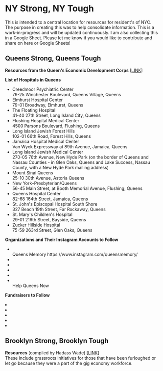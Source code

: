 <h1>NY Strong, NY Tough</h1>

This is intended to a central location for resources for resident's of NYC.
The purpose in creating this was to help consolidate information. This is a work-in-progress and will be updated continuously. 
I am also collecting this in a Google Sheet.
Please let me know if you would like to contribute and share on here or Google Sheets!

<h2>Queens Strong, Queens Tough</h2>

<b>Resources from the Queen's Economic Development Corps</b>
[<a href="https://docs.google.com/spreadsheets/d/1IWJgkPggjWJHG7Q6ATqsz3eF3YE-cUM3owJUYEMTwbU/edit#gid=0">LINK</a>]

<b>List of Hospitals in Queens</b>
<ul>
<li>Creedmoor Psychiatric Center	<br> 79-25 Winchester Boulevard, Queens Village, Queens</br></li>
<li>Elmhurst Hospital Center	 <br> 79-01 Broadway, Elmhurst, Queens</br></li>
<li>The Floating Hospital	 <br> 41-40 27th Street, Long Island City, Queens</br></li>
<li>Flushing Hospital Medical Center	 <br> 4500 Parsons Boulevard, Flushing, Queens</br></li>
<li>Long Island Jewish Forest Hills	<br>  102-01 66th Road, Forest Hills, Queens</br></li>
<li>Jamaica Hospital Medical Center	<br>  Van Wyck Expressway at 89th Avenue, Jamaica, Queens</br></li>
<li>Long Island Jewish Medical Center	<br>  270-05 76th Avenue, New Hyde Park (on the border of Queens and Nassau Counties - in Glen Oaks, Queens and Lake Success, Nassau County, with a New Hyde Park mailing address)</br></li>
<li>Mount Sinai Queens	<br>  25-10 30th Avenue, Astoria Queens</br></li>
<li>New York–Presbyterian/Queens	<br>  56-45 Main Street, at Booth Memorial Avenue, Flushing, Queens</br></li>
<li>Queens Hospital Center	<br>  82-68 164th Street, Jamaica, Queens</br></li>
<li>St. John's Episcopal Hospital South Shore	<br>  327 Beach 19th Street, Far Rockaway, Queens</br></li>
<li>St. Mary's Children's Hospital	<br>  29-01 216th Street, Bayside, Queens</br></li>
<li>Zucker Hillside Hospital	<br>  75-59 263rd Street, Glen Oaks, Queens</br></li>
</ul>

<b>Organizations and Their Instagram Accounts to Follow</b>

<ul>
  <li></li>Queens Memory https://www.instagram.com/queensmemory/
   <li></li>
   <li></li>
   <li></li>
   <li></li>
   <li></li>
Help Queens Now
</ul>

<b>Fundraisers to Follow</b> 
  <li></li>
   <li></li>
   <li></li>
   <li></li>
   <li></li>

<h2>Brooklyn Strong, Brooklyn Tough</h2>

<b>Resources</b> (compiled by Hadass Wade) [<a href="https://docs.google.com/document/d/12E7FWGdkOguHPmL6iEcYZezPrdFE-nA6V_zB21RmBVg/edit">LINK</a>]<br>
These include grassroots initiatives for those that have been furloughed or let go because they were a part of the gig economy workforce.</br>

